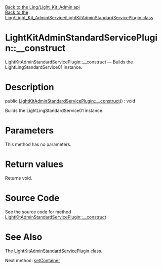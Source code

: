 [Back to the Ling/Light_Kit_Admin api](https://github.com/lingtalfi/Light_Kit_Admin/blob/master/doc/api/Ling/Light_Kit_Admin.md)<br>
[Back to the Ling\Light_Kit_Admin\Service\LightKitAdminStandardServicePlugin class](https://github.com/lingtalfi/Light_Kit_Admin/blob/master/doc/api/Ling/Light_Kit_Admin/Service/LightKitAdminStandardServicePlugin.md)


LightKitAdminStandardServicePlugin::__construct
================



LightKitAdminStandardServicePlugin::__construct — Builds the LightLingStandardService01 instance.




Description
================


public [LightKitAdminStandardServicePlugin::__construct](https://github.com/lingtalfi/Light_Kit_Admin/blob/master/doc/api/Ling/Light_Kit_Admin/Service/LightKitAdminStandardServicePlugin/__construct.md)() : void




Builds the LightLingStandardService01 instance.




Parameters
================

This method has no parameters.


Return values
================

Returns void.








Source Code
===========
See the source code for method [LightKitAdminStandardServicePlugin::__construct](https://github.com/lingtalfi/Light_Kit_Admin/blob/master/Service/LightKitAdminStandardServicePlugin.php#L76-L80)


See Also
================

The [LightKitAdminStandardServicePlugin](https://github.com/lingtalfi/Light_Kit_Admin/blob/master/doc/api/Ling/Light_Kit_Admin/Service/LightKitAdminStandardServicePlugin.md) class.

Next method: [setContainer](https://github.com/lingtalfi/Light_Kit_Admin/blob/master/doc/api/Ling/Light_Kit_Admin/Service/LightKitAdminStandardServicePlugin/setContainer.md)<br>

